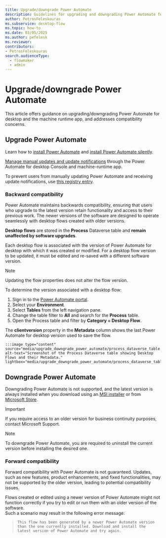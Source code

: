 ```yaml
---
title: Upgrade/downgrade Power Automate
description: Guidelines for upgrading and downgrading Power Automate for desktop and the machine runtime application, as well as addressing backward and forward compatibility concerns.
author: PetrosFeleskouras
ms.subservice: desktop-flow
ms.topic: how-to
ms.date: 03/05/2025
ms.author: pefelesk
ms.reviewer: 
contributors:
- PetrosFeleskouras
search.audienceType: 
  - flowmaker
  - admin
---
```

# Upgrade/downgrade Power Automate

This article offers guidance on upgrading/downgrading Power Automate for desktop and the machine runtime app, and addresses compatibility concerns.

## Upgrade Power Automate 

Learn how to [install Power Automate](../install.md) and [install Power Automate silently](../install-silently.md).  

[Manage manual updates and update notifications](../console.md#update-power-automate-for-desktop) through the Power Automate for desktop Console and machine-runtime app.  

To prevent users from manually updating Power Automate and receiving update notifications, use [this registry entry](../governance.md#prevent-users-manually-updating-power-automate-for-desktop). 

### Backward compatibility

Power Automate maintains backwards compatibility, ensuring that users who upgrade to the latest version retain functionality and access to their previous work. The newer versions of the software are designed to operate seamlessly with desktop flows created with older versions. 

**Desktop flows** are stored in the **Process** Dataverse table and **remain unaffected by software upgrades**.  

Each desktop flow is associated with the version of Power Automate for desktop with which it was created or modified. For a desktop flow version to be updated, it must be edited and re-saved with a different software version.  

> [!NOTE]
> Updating the flow properties does not alter the flow version.

To determine the version associated with a desktop flow:

1. Sign in to the [Power Automate portal](https://make.powerautomate.com).
1. Select your **Environment**.
1. Select **Tables** from the left navigation pane.
1. Change the table filter to **All** and search for the **Process** table.
1. Open the Process table and filter by **Category = Desktop Flow**.

The **clientversion** property in the **Metadata** column shows the last Power Automate for desktop version used to save the flow. 

    :::image type="content" source="media/upgrade_downgrade_power_automate/process_dataverse_table.png" alt-text="Screenshot of the Process Dataverse table showing Desktop Flows and their Metadata." lightbox="media/upgrade_downgrade_power_automate/process_dataverse_table.png":::

## Downgrade Power Automate  

Downgrading Power Automate is not supported, and the latest version is always installed when you download using an [MSI installer](../install.md#install-power-automate-using-the-msi-installer) or from [Microsoft Store](../install.md#install-power-automate-from-microsoft-store). 

> [!IMPORTANT]
>  If you require access to an older version for business continuity purposes, contact Microsoft Support. 

> [!NOTE]
> To downgrade Power Automate, you are required to uninstall the current version before installing the desired one.

### Forward compatibility

Forward compatibility with Power Automate is not guaranteed. Updates, such as new features, product enhancements, and fixed functionalities, may not be supported by the older version, leading to potential compatibility issues. 

Flows created or edited using a newer version of Power Automate might not function correctly if you try to edit or run them with an older version of the software.  
Such a scenario may result in the following error message: 
> `This flow has been generated by a newer Power Automate version than the one currently installed. Download and install the latest version of Power Automate and try again.`

